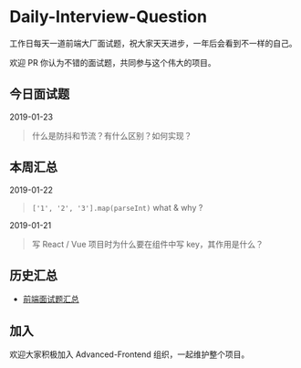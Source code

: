 # Daily-Interview-Question

工作日每天一道前端大厂面试题，祝大家天天进步，一年后会看到不一样的自己。

欢迎 PR 你认为不错的面试题，共同参与这个伟大的项目。





## 今日面试题

2019-01-23

> 什么是防抖和节流？有什么区别？如何实现？



## 本周汇总

2019-01-22 

> `['1', '2', '3'].map(parseInt)` what & why ?



2019-01-21

> 写 React / Vue 项目时为什么要在组件中写 key，其作用是什么？





## 历史汇总

-   [前端面试题汇总](https://github.com/Advanced-Frontend/Daily-Interview-Question/blob/master/datum/summary.md)





## 加入

欢迎大家积极加入 Advanced-Frontend 组织，一起维护整个项目。
